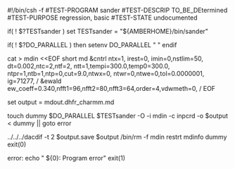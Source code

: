 #!/bin/csh -f
#TEST-PROGRAM sander
#TEST-DESCRIP TO_BE_DEtermined
#TEST-PURPOSE regression, basic
#TEST-STATE   undocumented

if( ! $?TESTsander ) set TESTsander = "${AMBERHOME}/bin/sander"

if( ! $?DO_PARALLEL ) then
        setenv DO_PARALLEL " "
endif

cat > mdin <<EOF
 short md
 &cntrl
   ntx=1, irest=0,
   imin=0,nstlim=50,
   dt=0.002,ntc=2,ntf=2,
   ntt=1,tempi=300.0,temp0=300.0, 
   ntpr=1,ntb=1,ntp=0,cut=9.0,ntwx=0,
   ntwr=0,ntwe=0,tol=0.0000001, ig=71277,
 /
 &ewald
  ew_coeff=0.340,nfft1=96,nfft2=80,nfft3=64,order=4,vdwmeth=0,
 /
EOF

set output = mdout.dhfr_charmm.md

touch dummy
$DO_PARALLEL $TESTsander -O -i mdin -c inpcrd -o $output < dummy || goto error

../../../dacdif -t 2 $output.save $output
/bin/rm -f mdin restrt mdinfo dummy
exit(0)

error:
echo "  ${0}:  Program error"
exit(1)







